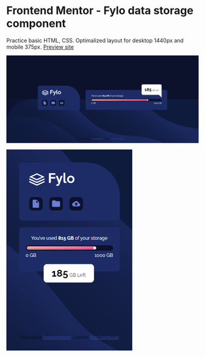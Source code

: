 # Frontend Mentor - Fylo data storage component

Practice basic HTML, CSS. Optimalized layout for desktop 1440px and mobile 375px.
[Preview site](https://fylo-data-storage-component-of9v29eu7.vercel.app/)

![Desktop](./images/solution-desktop-fylo-data-storage-component.png "Desktop 1440px")

![Mobile](./images/solution-mobile-fylo-data-storage-component.png "Mobile 375px")